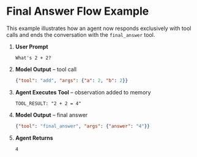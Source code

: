 # Final Answer Flow Example

This example illustrates how an agent now responds exclusively with tool calls and ends the conversation with the `final_answer` tool.

1. **User Prompt**
   ```
   What's 2 + 2?
   ```

2. **Model Output** – tool call
   ```json
   {"tool": "add", "args": {"a": 2, "b": 2}}
   ```

3. **Agent Executes Tool** – observation added to memory
   ```
   TOOL_RESULT: "2 + 2 = 4"
   ```

4. **Model Output** – final answer
   ```json
   {"tool": "final_answer", "args": {"answer": "4"}}
   ```

5. **Agent Returns**
   ```
   4
   ```
